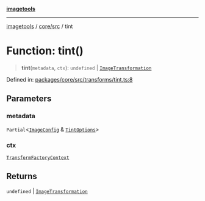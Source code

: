 [**imagetools**](../../../README.md)

***

[imagetools](../../../modules.md) / [core/src](../README.md) / tint

# Function: tint()

> **tint**(`metadata`, `ctx`): `undefined` \| [`ImageTransformation`](../type-aliases/ImageTransformation.md)

Defined in: [packages/core/src/transforms/tint.ts:8](https://github.com/JonasKruckenberg/imagetools/blob/87fff79acddac50a50f7aee7c6a68a0623fbc68f/packages/core/src/transforms/tint.ts#L8)

## Parameters

### metadata

`Partial`\<[`ImageConfig`](../type-aliases/ImageConfig.md) & [`TintOptions`](../interfaces/TintOptions.md)\>

### ctx

[`TransformFactoryContext`](../interfaces/TransformFactoryContext.md)

## Returns

`undefined` \| [`ImageTransformation`](../type-aliases/ImageTransformation.md)
